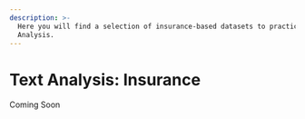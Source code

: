 ```yaml
---
description: >-
  Here you will find a selection of insurance-based datasets to practice Text
  Analysis.
---
```


# Text Analysis: Insurance

Coming Soon

